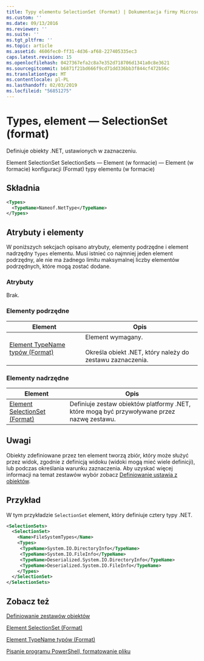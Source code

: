 ```yaml
---
title: Typy elementu SelectionSet (Format) | Dokumentacja firmy Microsoft
ms.custom: ''
ms.date: 09/13/2016
ms.reviewer: ''
ms.suite: ''
ms.tgt_pltfrm: ''
ms.topic: article
ms.assetid: 4606fec0-ff31-4d36-af68-227405335ec3
caps.latest.revision: 15
ms.openlocfilehash: 0427367efa2c8a7e352d718706d1341a0c8e3621
ms.sourcegitcommit: b6871f21bd666f9cd71dd336bb3f844cf472b56c
ms.translationtype: MT
ms.contentlocale: pl-PL
ms.lasthandoff: 02/03/2019
ms.locfileid: "56851275"
---
```

# <a name="types-element-for-selectionset-format"></a>Types, element — SelectionSet (format)

Definiuje obiekty .NET, ustawionych w zaznaczeniu.

Element SelectionSet SelectionSets — Element (w formacie) — Element (w formacie) konfiguracji (Format) typy elementu (w formacie)

## <a name="syntax"></a>Składnia

```xml
<Types>
  <TypeName>Nameof.NetType</TypeName>
</Types>

```

## <a name="attributes-and-elements"></a>Atrybuty i elementy

W poniższych sekcjach opisano atrybuty, elementy podrzędne i element nadrzędny `Types` elementu. Musi istnieć co najmniej jeden element podrzędny, ale nie ma żadnego limitu maksymalnej liczby elementów podrzędnych, które mogą zostać dodane.

### <a name="attributes"></a>Atrybuty

Brak.

### <a name="child-elements"></a>Elementy podrzędne

|Element|Opis|
|-------------|-----------------|
|[Element TypeName typów (Format)](./typename-element-for-types-format.md)|Element wymagany.<br /><br /> Określa obiekt .NET, który należy do zestawu zaznaczenia.|

### <a name="parent-elements"></a>Elementy nadrzędne

|Element|Opis|
|-------------|-----------------|
|[Element SelectionSet (Format)](./selectionset-element-format.md)|Definiuje zestaw obiektów platformy .NET, które mogą być przywoływane przez nazwę zestawu.|

## <a name="remarks"></a>Uwagi

Obiekty zdefiniowane przez ten element tworzą zbiór, który może służyć przez widok, zgodnie z definicją widoku (widoki mogą mieć wiele definicji), lub podczas określania warunku zaznaczenia.  Aby uzyskać więcej informacji na temat zestawów wybór zobacz [Definiowanie ustawia z obiektów](./defining-selection-sets.md).

## <a name="example"></a>Przykład

W tym przykładzie `SelectionSet` element, który definiuje cztery typy .NET.

```xml
<SelectionSets>
  <SelectionSet>
    <Name>FileSystemTypes</Name>
    <Types>
     <TypeName>System.IO.DirectoryInfo</TypeName>
     <TypeName>System.IO.FileInfo</TypeName>
     <TypeName>Deserialized.System.IO.DirectoryInfo</TypeName>
     <TypeName>Deserialized.System.IO.FileInfo</TypeName>
    </Types>
  </SelectionSet>
</SelectionSets>
```

## <a name="see-also"></a>Zobacz też

[Definiowanie zestawów obiektów](./defining-selection-sets.md)

[Element SelectionSet (Format)](./selectionset-element-format.md)

[Element TypeName typów (Format)](./typename-element-for-types-format.md)

[Pisanie programu PowerShell, formatowanie pliku](./writing-a-powershell-formatting-file.md)
